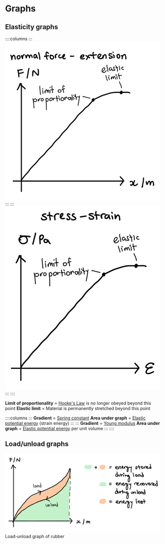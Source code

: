 # Graphs

## Elasticity graphs

::::columns
:::
![Normal force-extension graph](/src/assets/images/a-level/physics/elasticity-normal-force-extension.png)
:::
:::
![Stress-strain graph](/src/assets/images/a-level/physics/elasticity-stress-strain.png)
:::
::::

**Limit of proportionality** = [Hooke's Law](./hookes-law.md) is no longer obeyed beyond this point
**Elastic limit** = Material is permanently stretched beyond this point

::::columns
:::
**Gradient** = [Spring constant](./hookes-law.md#spring-constant)
**Area under graph** = [Elastic potential energy](../c5-1-work-energy-and-power/energy.md#elastic-potential-energy) (strain energy)
:::
:::
**Gradient** = [Young modulus](./young-modulus.md)
**Area under graph** = [Elastic potential energy](../c5-1-work-energy-and-power/energy.md#elastic-potential-energy) per unit volume
:::
::::

## Load/unload graphs

![Load-unload graph of rubber](/src/assets/images/a-level/physics/load-unload.png)
Load-unload graph of rubber

